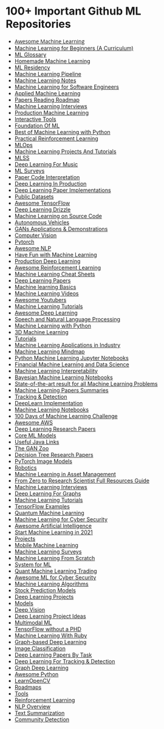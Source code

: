 # 100+ Important Github ML Repositories


<ul>
<li style="text-align: left;"><span style="font-family: Open Sans;"><a href="https://github.com/josephmisiti/awesome-machine-learning">Awesome Machine Learning</a></span></li>
<li style="text-align: left;"><a href="https://github.com/microsoft/ML-For-Beginners">Machine Learning for Beginners (A Curriculum)</a></li>
<li style="text-align: left;"><a href="https://github.com/bfortuner/ml-glossary" target="">ML Glossary</a></li>
<li style="text-align: left;">
<a href="https://github.com/trekhleb/homemade-machine-learning" target="">Homemade Machine Learning</a>
</li>
<li style="text-align: left;">
<a href="https://github.com/dangkhoasdc/awesome-ai-residency" target="">ML Residency</a>
</li>
<li style="text-align: left;">
<a href="https://github.com/Spandan-Madan/DeepLearningProject" target="">Machine Learning Pipeline</a>
</li>
<li style="text-align: left;">
<a href="https://github.com/roboticcam/machine-learning-notes" target="">Machine Learning Notes</a>
</li>
<li style="text-align: left;">
<a href="https://github.com/ZuzooVn/machine-learning-for-software-engineers">Machine Learning for Software Engineers</a>
</li>
<li style="text-align: left;">
<a href="https://github.com/eugeneyan/applied-ml">Applied Machine Learning</a>&nbsp;
</li>
<li style="text-align: left;">
<a href="https://github.com/floodsung/Deep-Learning-Papers-Reading-Roadmap" target="">Papers Reading Roadmap</a>
</li>
<li style="text-align: left;">
<a href="https://github.com/khangich/machine-learning-interview" target="_blank">Machine Learning Interviews</a>
</li>
<li style="text-align: left;">
<a href="https://github.com/EthicalML/awesome-production-machine-learning" target="_blank">Production Machine Learning</a>
</li>
<li style="text-align: left;">
<a href="https://github.com/Machine-Learning-Tokyo/Interactive_Tools" target="_blank">Interactive Tools</a>
</li>
<li style="text-align: left;">
<a href="https://github.com/GokuMohandas/MadeWithML" target="_blank">Foundation Of ML</a>
</li>
<li style="text-align: left;">
<a href="https://github.com/ml-tooling/best-of-ml-python" target="">Best of Machine Learning with Python</a>
</li>
<li style="text-align: left;">
<a href="https://github.com/yandexdataschool/Practical_RL" target="">Practical Reinforcement Learning</a>
</li>
<li style="text-align: left;">
<a href="https://github.com/visenger/awesome-mlops" target="_blank">MLOps</a>
</li>
<li style="text-align: left;">
<a href="https://github.com/aladdinpersson/Machine-Learning-Collection" target="_blank">Machine Learning Projects And Tutorials</a>
</li>
<li style="text-align: left;">
<a href="https://github.com/sshkhr/awesome-mlss" target="_blank">MLSS</a>
</li>
<li style="text-align: left;">
<a href="https://github.com/ybayle/awesome-deep-learning-music" target="_blank">Deep Learning For Music</a>
</li>
<li style="text-align: left;">
<a href="https://github.com/eugeneyan/ml-surveys" target="_blank">ML Surveys</a>
</li>
<li style="text-align: left;">
<a href="https://github.com/extreme-assistant/CVPR2021-Paper-Code-Interpretation" target="_blank">Paper Code Interpretation</a>
</li>
<li style="text-align: left;">
<a href="https://github.com/ahkarami/Deep-Learning-in-Production" target="_blank">Deep Learning In Production</a>
</li>
<li style="text-align: left;">
<a href="https://github.com/labmlai/annotated_deep_learning_paper_implementations" target="_blank">Deep Learning Paper Implementations</a>
</li>
<li style="text-align: left;">
<a href="https://github.com/awesomedata/awesome-public-datasets" target="_blank">Public Datasets</a>
</li>
<li style="text-align: left;">
<a href="https://github.com/jtoy/awesome-tensorflow">Awesome TensorFlow</a>
</li>
<li style="text-align: left;">
<a href="https://github.com/kmario23/deep-learning-drizzle" target="_blank">Deep Learning Drizzle</a>
</li>
<li style="text-align: left;">
<a href="https://github.com/src-d/awesome-machine-learning-on-source-code" target="_blank">Machine Learning on Source Code</a>
</li>
<li style="text-align: left;">
<a href="https://github.com/manfreddiaz/awesome-autonomous-vehicles" target="_blank">Autonomous Vehicles</a>
</li>
<li style="text-align: left;">
<a href="https://github.com/nashory/gans-awesome-applications" target="_blank">GANs Applications &amp; Demonstrations</a>
</li>
<li style="text-align: left;">
<a href="https://github.com/jbhuang0604/awesome-computer-vision" target="_blank">Computer Vision</a>
</li>
<li style="text-align: left;">
<a href="https://github.com/ritchieng/the-incredible-pytorch" target="_blank">Pytorch</a>
</li>
<li style="text-align: left;">
<a href="https://github.com/keon/awesome-nlp" target="_blank">Awesome NLP</a>
</li>
<li style="text-align: left;">
<a href="https://github.com/humphd/have-fun-with-machine-learning" target="_blank">Have Fun with Machine Learning</a>
</li>
<li style="text-align: left;">
<a href="https://github.com/alirezadir/Production-Level-Deep-Learning" target="_blank">Production Deep Learning</a>

</li>
<li style="text-align: left;">
<a href="https://github.com/aikorea/awesome-rl/" target="_blank">Awesome Reinforcement Learning</a>
</li>
<li style="text-align: left;">
<a href="https://github.com/afshinea/stanford-cs-229-machine-learning" target="_blank">Machine Learning Cheat Sheets</a>
</li>
<li style="text-align: left;">
<a href="https://github.com/terryum/awesome-deep-learning-papers" target="_blank">Deep Learning Papers</a>
</li>
<li style="text-align: left;">
<a href="https://github.com/zotroneneis/machine_learning_basics" target="_blank">Machine learning Basics</a>
</li>
<li style="text-align: left;">
<a href="https://github.com/dustinvtran/ml-videos" target="_blank">Machine Learning Videos</a>
</li>
<li style="text-align: left;">
<a href="https://github.com/JoseDeFreitas/awesome-youtubers#machine-learning">Awesome Youtubers</a>&nbsp;&nbsp;
</li>
<li style="text-align: left;">
<a href="https://github.com/ujjwalkarn/Machine-Learning-Tutorials">Machine Learning Tutorials</a>&nbsp;
</li>
<li style="text-align: left;">
<a href="https://github.com/ChristosChristofidis/awesome-deep-learning">Awesome Deep Learning</a>&nbsp;
</li>
<li style="text-align: left;">
<a href="https://github.com/edobashira/speech-language-processing" target="_blank">Speech and Natural Language Processing</a>&nbsp;
</li>
<li style="text-align: left;">
<a href="https://github.com/susanli2016/Machine-Learning-with-Python" target="_blank">Machine Learning with Python</a>&nbsp;
</li>
<li style="text-align: left;">
<a href="https://github.com/timzhang642/3D-Machine-Learning" target="_blank">3D Machine Learning</a>&nbsp;
</li>
<li style="text-align: left;">
<a href="https://github.com/TarrySingh/Artificial-Intelligence-Deep-Learning-Machine-Learning-Tutorials" target="_blank">Tutorials</a>&nbsp;
</li>
<li style="text-align: left;">
<a href="https://github.com/firmai/industry-machine-learning" target="_blank">Machine Learning Applications in Industry</a>
</li>
<li style="text-align: left;">
<a href="https://github.com/dformoso/machine-learning-mindmap" target="_blank">Machine Learning Mindmap</a>&nbsp;
</li>
<li style="text-align: left;">
<a href="https://github.com/tirthajyoti/Machine-Learning-with-Python" target="_blank">Python Machine Learning Jupyter Notebooks</a>&nbsp;
</li>
<li style="text-align: left;">
<a href="https://github.com/firmai/financial-machine-learning" target="_blank">Financial Machine Learning and Data Science</a>
</li>
<li style="text-align: left;">
<a href="https://github.com/jphall663/awesome-machine-learning-interpretability" target="_blank">Machine Learning Interpretability</a>&nbsp;
</li>
<li style="text-align: left;">
<a href="https://github.com/krasserm/bayesian-machine-learning" target="_blank">Bayesian Machine Learning Notebooks</a>&nbsp;
</li>
<li style="text-align: left;">
<a href="https://github.com/RedditSota/state-of-the-art-result-for-machine-learning-problems" target="_blank">State-of-the-art result for all Machine Learning Problems</a>&nbsp; </li>
<li><a href="https://github.com/aleju/papers" target="_blank">Machine Learning Papers Summaries</a>&nbsp;</li>
<li><a href="https://github.com/abhineet123/Deep-Learning-for-Tracking-and-Detection" target="_blank">Tracking &amp; Detection</a>&nbsp;</li>
<li><a href="https://github.com/GauravBh1010tt/DeepLearn" target="_blank">DeepLearn Implementation</a>&nbsp;</li>
<li><a href="https://github.com/ageron/handson-ml" target="_blank">Machine Learning Notebooks</a></li>
<li><a href="https://github.com/Avik-Jain/100-Days-Of-ML-Code" target="_blank">100 Days of Machine Learning Challenge</a></li>
<li><a href="https://github.com/donnemartin/awesome-aws" target="_blank">Awesome AWS</a>&nbsp;</li>
<li><a href="https://github.com/endymecy/awesome-deeplearning-resources" target="_blank">Deep Learning Research Papers</a>&nbsp;</li>
<li><a href="https://github.com/likedan/Awesome-CoreML-Models" target="_blank">Core ML Models</a>&nbsp;</li>
<li><a href="https://github.com/Vedenin/useful-java-links#ii-databases-search-engines-big-data-and-machine-learning" target="_blank">Useful Java Links</a></li>
<li><a href="https://github.com/hindupuravinash/the-gan-zoo" target="_blank">The GAN Zoo</a></li>
<li><a href="https://github.com/benedekrozemberczki/awesome-decision-tree-papers" target="_blank">Decision Tree Research Papers</a></li>
<li><a href="https://github.com/rwightman/pytorch-image-models" target="_blank">PyTorch Image Models</a></li>
<li><a href="https://github.com/jslee02/awesome-robotics-libraries" target="_blank">Robotics</a></li>
<li><a href="https://github.com/firmai/machine-learning-asset-management" target="_blank">Machine Learning in Asset Management</a></li>
<li><a href="https://github.com/ahmedbahaaeldin/From-0-to-Research-Scientist-resources-guide" target="_blank">From Zero to Research Scientist Full Resources Guide</a></li>
<li><a href="https://github.com/alirezadir/machine-learning-interview-enlightener/blob/main/README.md" target="_blank">Machine Learning Interviews</a>&nbsp;</li>
<li><a href="https://github.com/DeepGraphLearning/LiteratureDL4Graph" target="_blank">Deep Learning For Graphs</a>&nbsp;</li>
<li><a href="https://github.com/ethen8181/machine-learning" target="_blank">Machine Learning Tutorials</a></li>
<li><a href="https://github.com/ethen8181/machine-learning" target="_blank">TensorFlow Examples</a></li>
<li><a href="https://github.com/ethen8181/machine-learning" target="_blank">Quantum Machine Learning</a></li>
<li><a href="https://github.com/wtsxDev/Machine-Learning-for-Cyber-Security" target="_blank">Machine Learning for Cyber Security</a>&nbsp;</li>
<li><a href="https://github.com/owainlewis/awesome-artificial-intelligence" target="_blank">Awesome Artificial Intelligence</a></li>
<li><a href="https://github.com/louisfb01/start-machine-learning" target="_blank">Start Machine Learning in 2021</a></li>
<li><a href="https://github.com/ashishpatel26/500-AI-Machine-learning-Deep-learning-Computer-vision-NLP-Projects-with-code" target="_blank">Projects</a>&nbsp;</li>
<li><a href="https://github.com/fritzlabs/Awesome-Mobile-Machine-Learning" target="_blank">Mobile Machine Learning</a>&nbsp;</li>
<li><a href="https://github.com/metrofun/machine-learning-surveys" target="_blank">Machine Learning Surveys</a>&nbsp;</li>
<li><a href="https://github.com/eriklindernoren/ML-From-Scratch" target="_blank">Machine Learning From Scratch</a>&nbsp;</li>
<li><a href="https://github.com/HuaizhengZhang/Awesome-System-for-Machine-Learning" target="_blank">System for ML</a></li>
<li><a href="https://github.com/grananqvist/Awesome-Quant-Machine-Learning-Trading" target="_blank">Quant Machine Learning Trading</a></li>
<li><a href="https://github.com/jivoi/awesome-ml-for-cybersecurity" target="_blank">Awesome ML for Cyber Security</a>&nbsp;</li>
<li><a href="https://github.com/rushter/MLAlgorithms" target="_blank">Machine Learning Algorithms</a>&nbsp;</li>
<li><a href="https://github.com/huseinzol05/Stock-Prediction-Models" target="_blank">Stock Prediction Models</a></li>
<li><a href="https://github.com/lukas/ml-class" target="_blank">Deep Learning Projects</a>&nbsp;</li>
<li><a href="https://github.com/huseinzol05/NLP-Models-Tensorflow" target="_blank">Models</a></li>
<li><a href="https://github.com/kjw0612/awesome-deep-vision" target="_blank">Deep Vision</a>&nbsp;</li>
<li><a href="https://github.com/NirantK/awesome-project-ideas" target="_blank">Deep Learning Project Ideas</a>&nbsp;</li>
<li><a href="https://github.com/pliang279/awesome-multimodal-ml" target="_blank">Multimodal ML</a>&nbsp;</li>
<li><a href="https://github.com/GoogleCloudPlatform/tensorflow-without-a-phd" target="_blank">TensorFlow without a PHD</a>&nbsp;</li>
<li><a href="https://github.com/arbox/machine-learning-with-ruby" target="_blank">Machine Learning With Ruby</a></li>
<li><a href="https://github.com/naganandy/graph-based-deep-learning-literature" target="_blank">Graph-based Deep Learning</a></li>
<li><a href="https://github.com/weiaicunzai/awesome-image-classification" target="_blank">Image Classification</a></li>
<li><a href="https://github.com/sbrugman/deep-learning-papers" target="_blank">Deep Learning Papers By Task</a></li>
<li><a href="https://github.com/abhineet123/Deep-Learning-for-Tracking-and-Detection" target="_blank">Deep Learning For Tracking &amp; Detection</a></li>
<li><a href="https://github.com/DeepGraphLearning/LiteratureDL4Graph" target="_blank">Graph Deep Learning</a></li>
<li><a href="https://github.com/vinta/awesome-python" target="_blank">Awesome Python</a></li>
<li><a href="https://github.com/spmallick/learnopencv" target="_blank">LearnOpenCV</a></li>
<li><a href="https://github.com/AMAI-GmbH/AI-Expert-Roadmap" target="_blank">Roadmaps</a></li>
<li><a href="https://github.com/heartexlabs/awesome-data-labeling" target="_blank">Tools</a></li>
<li><a href="https://github.com/MorvanZhou/Reinforcement-learning-with-tensorflow" target="_blank">Reinforcement Learning</a></li>
<li><a href="https://github.com/omarsar/nlp_overview">NLP Overview</a></li>
<li><a href="https://github.com/mathsyouth/awesome-text-summarization" target="_blank">Text Summarization</a></li>
<li><a href="https://github.com/benedekrozemberczki/awesome-community-detection" target="_blank">Community Detection</a></li>
  
  
  
  
  
</ul>  
